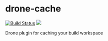 # drone-cache

[![Build Status](http://beta.drone.io/api/badges/drone-plugins/drone-cache/status.svg)](http://beta.drone.io/drone-plugins/drone-cache)
[![](https://badge.imagelayers.io/plugins/drone-cache:latest.svg)](https://imagelayers.io/?images=plugins/drone-cache:latest 'Get your own badge on imagelayers.io')

Drone plugin for caching your build workspace
